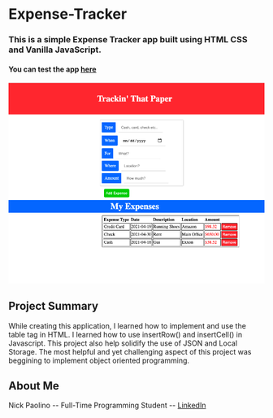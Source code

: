# Expense-Tracker

### This is a simple Expense Tracker app built using HTML CSS and Vanilla JavaScript.
 
#### You can test the app [here](https://beethoven3579.github.io/Expense-Tracker/) 

![](ExpenseTrackerScreenShot1.png)

## Project Summary

While creating this application, I learned how to implement and use the table tag in HTML. I learned how to use 
insertRow() and insertCell() in Javascript. This project also help solidify the use of JSON and Local Storage. The most helpful
and yet challenging aspect of this project was beggining to implement object oriented programming. 

## About Me

Nick Paolino -- Full-Time Programming Student -- [LinkedIn](https://www.linkedin.com/in/nick-paolino-00469291/)
